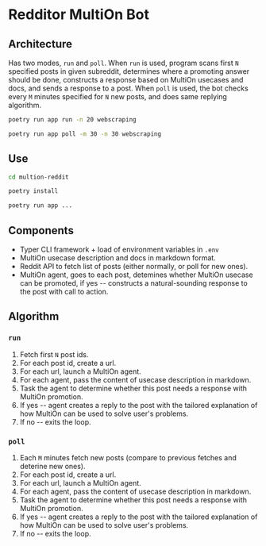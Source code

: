 # Redditor MultiOn Bot

## Architecture

Has two modes, `run` and `poll`. When `run` is used, program scans first `N` specified posts in given subreddit, determines where a promoting answer should be done, constructs a response based on MultiOn usecases and docs, and sends a response to a post. When `poll` is used, the bot checks every `M` minutes specified for `N` new posts, and does same replying algorithm.

```bash
poetry run app run -n 20 webscraping
```

```bash
poetry run app poll -m 30 -n 30 webscraping
```

## Use

```bash
cd multion-reddit
```

```bash
poetry install
```

```bash
poetry run app ...
```

## Components

* Typer CLI framework + load of environment variables in `.env`
* MultiOn usecase description and docs in markdown format.
* Reddit API to fetch list of posts (either normally, or poll for new ones).
* MultiOn agent, goes to each post, detemines whether MultiOn usecase can be promoted, if yes -- constructs a natural-sounding response to the post with call to action.

## Algorithm

### `run`

1. Fetch first `N` post ids.
2. For each post id, create a url.
3. For each url, launch a MultiOn agent.
4. For each agent, pass the content of usecase description in markdown.
5. Task the agent to determine whether this post needs a response with MultiOn promotion.
6. If yes -- agent creates a reply to the post with the tailored explanation of how MultiOn can be used to solve user's problems.
7. If no -- exits the loop.

### `poll`

1. Each `M` minutes fetch new posts (compare to previous fetches and deterine new ones).
2. For each post id, create a url.
3. For each url, launch a MultiOn agent.
4. For each agent, pass the content of usecase description in markdown.
5. Task the agent to determine whether this post needs a response with MultiOn promotion.
6. If yes -- agent creates a reply to the post with the tailored explanation of how MultiOn can be used to solve user's problems.
7. If no -- exits the loop.
